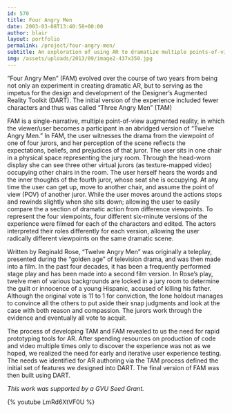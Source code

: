 ```yaml
---
id: 570
title: Four Angry Men
date: 2003-03-08T13:40:58+00:00
author: blair
layout: portfolio
permalink: /project/four-angry-men/
subtitle: An exploration of using AR to dramatize multiple points-of-view 
img: /assets/uploads/2013/09/image2-437x350.jpg
---
```

“Four Angry Men” (FAM) evolved over the course of two years from being not only an experiment in creating dramatic AR, but to serving as the impetus for the design and development of the Designer’s Augmented Reality Toolkit (DART). The initial version of the experience included fewer characters and thus was called “Three Angry Men” (TAM)

FAM is a single-narrative, multiple point-of-view augmented reality, in which the viewer/user becomes a participant in an abridged version of “Twelve Angry Men.” In FAM, the user witnesses the drama from the viewpoint of one of four jurors, and her perception of the scene reflects the expectations, beliefs, and prejudices of that juror. The user sits in one chair in a physical space representing the jury room. Through the head-worn display she can see three other virtual jurors (as texture-mapped video) occupying other chairs in the room. The user herself hears the words and the inner thoughts of the fourth juror, whose seat she is occupying. At any time the user can get up, move to another chair, and assume the point of view (POV) of another juror. While the user moves around the actions stops and rewinds slightly when she sits down; allowing the user to easily compare the a section of dramatic action from difference viewpoints. To represent the four viewpoints, four different six-minute versions of the experience were filmed for each of the characters and edited. The actors interpreted their roles differently for each version, allowing the user radically different viewpoints on the same dramatic scene.

Written by Reginald Rose, “Twelve Angry Men” was originally a teleplay, presented during the “golden age” of television drama, and was then made into a film. In the past four decades, it has been a frequently performed stage play and has been made into a second film version. In Rose’s play, twelve men of various backgrounds are locked in a jury room to determine the guilt or innocence of a young Hispanic, accused of killing his father. Although the original vote is 11 to 1 for conviction, the lone holdout manages to convince all the others to put aside their snap judgments and look at the case with both reason and compassion. The jurors work through the evidence and eventually all vote to acquit.

The process of developing TAM and FAM revealed to us the need for rapid prototyping tools for AR. After spending resources on production of code and video multiple times only to discover the experience was not as we hoped, we realized the need for early and iterative user experience testing. The needs we identified for AR authoring via the TAM process defined the initial set of features we designed into DART. The final version of FAM was then built using DART.

_This work was supported by a GVU Seed Grant._

{% youtube LmRd6XtVF0U %}